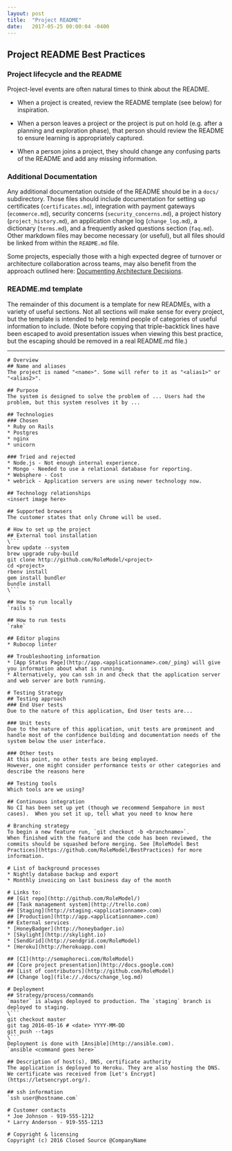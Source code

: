 ```yaml
---
layout: post
title:  "Project README"
date:   2017-05-25 00:00:04 -0400
---
```


## Project README Best Practices

### Project lifecycle and the README

Project-level events are often natural times to think about the README.

* When a project is created, review the README template (see below) for inspiration.

* When a person leaves a project or the project is put on hold (e.g. after a planning and exploration phase), that person should review the README to ensure learning is appropriately captured.

* When a person joins a project, they should change any confusing parts of the README and add any missing information.

### Additional Documentation

Any additional documentation outside of the README should be in a `docs/` subdirectory. Those files should include documentation for setting up certificates (`certificates.md`), integration with payment gateways (`ecommerce.md`), security concerns (`security_concerns.md`), a project history (`project_history.md`), an application change log (`change_log.md`), a dictionary (`terms.md`), and a frequently asked questions section (`faq.md`). Other markdown files may become necessary (or useful), but all files should be linked from within the `README.md` file.

Some projects, especially those with a high expected degree of turnover or architecture collaboration across teams, may also benefit from the approach outlined here: [Documenting Architecture Decisions](http://thinkrelevance.com/blog/2011/11/15/documenting-architecture-decisions).

### README.md template

The remainder of this document is a template for new READMEs, with a variety of useful sections. Not all sections will make sense for every project, but the template is intended to help remind people of categories of useful information to include. (Note before copying that triple-backtick lines have been escaped to avoid presentation issues when viewing this best practice, but the escaping should be removed in a real README.md file.)

---

```
# Overview
## Name and aliases
The project is named "<name>". Some will refer to it as "<alias1>" or "<alias2>".

## Purpose
The system is designed to solve the problem of ... Users had the problem, but this system resolves it by ...

## Technologies
### Chosen
* Ruby on Rails
* Postgres
* nginx
* unicorn

### Tried and rejected
* Node.js - Not enough internal experience.
* Mongo - Needed to use a relational database for reporting.
* Websphere - Cost
* webrick - Application servers are using newer technology now.

## Technology relationships
<insert image here>

## Supported browsers
The customer states that only Chrome will be used.

# How to set up the project
## External tool installation
\```
brew update --system
brew upgrade ruby-build
git clone http://github.com/RoleModel/<project>
cd <project>
rbenv install
gem install bundler
bundle install
\```

## How to run locally
`rails s`

## How to run tests
`rake`

## Editor plugins
* Rubocop linter

## Troubleshooting information
* [App Status Page](http://app.<applicationname>.com/_ping) will give you information about what is running.
* Alternatively, you can ssh in and check that the application server and web server are both running.

# Testing Strategy
## Testing approach
### End User tests
Due to the nature of this application, End User tests are...

### Unit tests
Due to the nature of this application, unit tests are prominent and handle most of the confidence building and documentation needs of the system below the user interface.

### Other tests
At this point, no other tests are being employed.
However, one might consider performance tests or other categories and describe the reasons here

## Testing tools
Which tools are we using?

## Continuous integration
No CI has been set up yet (though we recommend Sempahore in most cases).  When you set it up, tell what you need to know here

# Branching strategy
To begin a new feature run, `git checkout -b <branchname>`.
When finished with the feature and the code has been reviewed, the commits should be squashed before merging. See [RoleModel Best Practices](https://github.com/RoleModel/BestPractices) for more information.

# List of background processes
* Nightly database backup and export
* Monthly invoicing on last business day of the month

# Links to:
## [Git repo](http://github.com/RoleModel/)
## [Task management system](http://trello.com)
## [Staging](http://staging.<applicationname>.com)
## [Production](http://app.<applicationname>.com)
## External services
* [HoneyBadger](http://honeybadger.io)
* [Skylight](http://skylight.io)
* [SendGrid](http://sendgrid.com/RoleModel)
* [Heroku](http://herokuapp.com)

## [CI](http://semaphoreci.com/RoleModel)
## [Core project presentation](http://docs.google.com)
## [List of contributors](http://github.com/RoleModel)
## [Change log](file://./docs/change_log.md)

# Deployment
## Strategy/process/commands
`master` is always deployed to production. The `staging` branch is deployed to staging.
\```
git checkout master
git tag 2016-05-16 # <date> YYYY-MM-DD
git push --tags
\```
Deployment is done with [Ansible](http://ansible.com).
`ansible <command goes here>`

## Description of host(s), DNS, certificate authority
The application is deployed to Heroku. They are also hosting the DNS. We certificate was received from [Let's Encrypt](https://letsencrypt.org/).

## ssh information
`ssh user@hostname.com`

# Customer contacts
* Joe Johnson - 919-555-1212
* Larry Anderson - 919-555-1213

# Copyright & licensing
Copyright (c) 2016 Closed Source @CompanyName
```
